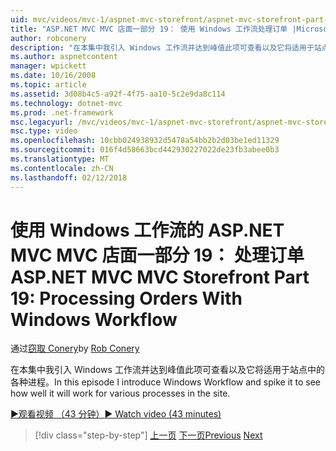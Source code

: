 ```yaml
---
uid: mvc/videos/mvc-1/aspnet-mvc-storefront/aspnet-mvc-storefront-part-19-processing-orders-with-windows-workflow
title: "ASP.NET MVC MVC 店面一部分 19： 使用 Windows 工作流处理订单 |Microsoft 文档"
author: robconery
description: "在本集中我引入 Windows 工作流并达到峰值此项可查看以及它将适用于站点中的各种进程。"
ms.author: aspnetcontent
manager: wpickett
ms.date: 10/16/2008
ms.topic: article
ms.assetid: 3d08b4c5-a92f-4f75-aa10-5c2e9da8c114
ms.technology: dotnet-mvc
ms.prod: .net-framework
msc.legacyurl: /mvc/videos/mvc-1/aspnet-mvc-storefront/aspnet-mvc-storefront-part-19-processing-orders-with-windows-workflow
msc.type: video
ms.openlocfilehash: 10cbb024938932d5478a54bb2b2d03be1ed11329
ms.sourcegitcommit: 016f4d58663bcd442930227022de23fb3abee0b3
ms.translationtype: MT
ms.contentlocale: zh-CN
ms.lasthandoff: 02/12/2018
---
```

<a name="aspnet-mvc-mvc-storefront-part-19-processing-orders-with-windows-workflow"></a><span data-ttu-id="f9a9b-103">使用 Windows 工作流的 ASP.NET MVC MVC 店面一部分 19： 处理订单</span><span class="sxs-lookup"><span data-stu-id="f9a9b-103">ASP.NET MVC MVC Storefront Part 19: Processing Orders With Windows Workflow</span></span>
====================
<span data-ttu-id="f9a9b-104">通过[窃取 Conery](https://github.com/robconery)</span><span class="sxs-lookup"><span data-stu-id="f9a9b-104">by [Rob Conery](https://github.com/robconery)</span></span>

<span data-ttu-id="f9a9b-105">在本集中我引入 Windows 工作流并达到峰值此项可查看以及它将适用于站点中的各种进程。</span><span class="sxs-lookup"><span data-stu-id="f9a9b-105">In this episode I introduce Windows Workflow and spike it to see how well it will work for various processes in the site.</span></span>

[<span data-ttu-id="f9a9b-106">&#9654;观看视频 （43 分钟）</span><span class="sxs-lookup"><span data-stu-id="f9a9b-106">&#9654; Watch video (43 minutes)</span></span>](https://channel9.msdn.com/Blogs/ASP-NET-Site-Videos/aspnet-mvc-mvc-storefront-part-19-processing-orders-with-windows-workflow)

>[!div class="step-by-step"]
<span data-ttu-id="f9a9b-107">[上一页](aspnet-mvc-storefront-part-18-creating-an-experience.md)
[下一页](aspnet-mvc-storefront-part-19a-windows-workflow-followup.md)</span><span class="sxs-lookup"><span data-stu-id="f9a9b-107">[Previous](aspnet-mvc-storefront-part-18-creating-an-experience.md)
[Next](aspnet-mvc-storefront-part-19a-windows-workflow-followup.md)</span></span>
